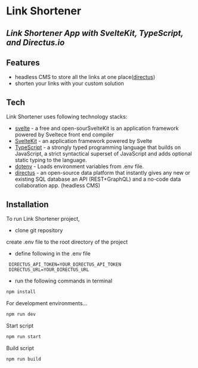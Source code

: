 # Link Shortener
## _Link Shortener App with SvelteKit, TypeScript, and Directus.io_

## Features
- headless CMS to store all the links at one place([directus])
- shorten your links with your custom solution

## Tech

Link Shortener uses following technology stacks:

- [svelte] - a free and open-sourSvelteKit is an application framework powered by Sveltece front end compiler
- [SvelteKit] - an application framework powered by Svelte
- [TypeScript] - a strongly typed programming language that builds on JavaScript, a strict syntactical superset of JavaScript and adds optional static typing to the language.
- [dotenv] - Loads environment variables from .env file.
- [directus] - an open-source data platform that instantly gives any new or existing SQL database an API (REST+GraphQL) and a no-code data collaboration app. (headless CMS)

## Installation

To run Link Shortener project,

- clone git repository

create .env file to the root directory of the project
- define following in the .env file
```
 DIRECTUS_API_TOKEN=YOUR_DIRECTUS_API_TOKEN
 DIRECTUS_URL=YOUR_DIRECTUS_URL
```


- run the following commands in terminal

```sh
npm install
```
For development environments...

```sh
npm run dev
```

Start script

```sh
npm run start
```

Build script

```sh
npm run build
```
    
   [svelte]: <https://svelte.dev/>
   [SvelteKit]: <https://kit.svelte.dev/>
   [dotenv]: <https://www.npmjs.com/package/dotenv/>
   [directus]: <https://directus.io/>
   [TypeScript]: <https://www.typescriptlang.org/>
   
